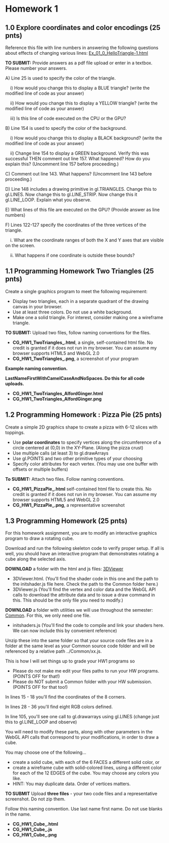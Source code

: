 # Homework 1

## 1.0 Explore coordinates and color encodings (25 pnts)

Reference this file with line numbers in answering the following questions about effects of changing various lines: [Ex_01_0_HelloTriangle-1.html](https://github.com/Mikecamdo/ComputerGraphics/blob/main/Module%201/Examples/Ex_01_0_HelloTriangle-1.html)

**TO SUBMIT:** Provide answers as a pdf file upload or enter in a textbox. Please number your answers.

A) Line 25 is used to specify the color of the triangle.

&nbsp;&nbsp;&nbsp;&nbsp;i) How would you change this to display a BLUE triangle? (write the modified line of code as your answer)

&nbsp;&nbsp;&nbsp;&nbsp;ii) How would you change this to display a YELLOW triangle? (write the modified line of code as your answer)

&nbsp;&nbsp;&nbsp;&nbsp;iii) Is this line of code executed on the CPU or the GPU?

B) Line 154 is used to specify the color of the background.

&nbsp;&nbsp;&nbsp;&nbsp;i) How would you change this to display a BLACK background? (write the modified line of code as your answer)

&nbsp;&nbsp;&nbsp;&nbsp;ii) Change line 154 to display a GREEN background.  Verify this was successful THEN comment out line 157.  What happened?  How do you explain this?  (Uncomment line 157 before proceeding.)

C) Comment out line 143.  What happens? (Uncomment line 143 before proceeding.)

D) Line 148 includes a drawing primitive in gl.TRIANGLES.  Change this to gl.LINES. Now change this to gl.LINE_STRIP. Now change this it gl.LINE_LOOP.  Explain what you observe.

E)  What lines of this file are executed on the GPU? (Provide answer as line numbers)

F) Lines 122-127 specify the coordinates of the three vertices of the triangle. 

&nbsp;&nbsp;&nbsp;&nbsp;i. What are the coordinate ranges of both the X and Y axes that are visible on the screen. 

&nbsp;&nbsp;&nbsp;&nbsp;ii. What happens if one coordinate is outside these bounds?

## 1.1 Programming Homework Two Triangles (25 pnts)

Create a single graphics program to meet the following requirement:
- Display two triangles, each in a separate quadrant of the drawing canvas in your browser.
- Use at least three colors.   Do not use a white background.
- Make one a solid triangle. For interest, consider making one a wireframe triangle.

**TO SUBMIT:** Upload two files, follow naming conventions for the files.
- **CG_HW1_TwoTriangles_<yourname>.html**, a single, self-contained html file.  No credit is granted if it does not run in my browser. You can assume my browser supports HTML5 and WebGL 2.0
- **CG_HW1_TwoTriangles_<yourname>.png**, a screenshot of your program

**Example naming convention.**

**LastNameFirstWithCamelCaseAndNoSpaces. Do this for all code uploads.**
- **CG_HW1_TwoTriangles_AlfordGinger.html**
- **CG_HW1_TwoTriangles_AlfordGinger.png**

## 1.2  Programming Homework : Pizza Pie (25 pnts)

Create a simple 2D graphics shape to create a pizza with 6-12 slices with toppings.
- Use **polar coordinates** to specify vertices along the circumference of a circle centered at (0,0) in the XY-Plane. (Along the pizza crust)
- Use multiple calls (at least 3) to gl.drawArrays 
- Use gl.POINTS and two other  primitive types of your choosing
- Specify color attributes for each vertex. (You may use one buffer with offsets or multiple buffers)

**To SUBMIT:** Attach two files. Follow naming conventions.
- **CG_HW1_PizzaPie_<yourname>.html** self-contained html file to create this.  No credit is granted if it does not run in my browser. You can assume my browser supports HTML5 and WebGL 2.0
- **CG_HW1_PizzaPie_<yourname>.png**,  a representative screenshot

## 1.3 Programming Homework (25 pnts)

For this homework assignment, you are to modify an interactive graphics program to draw a rotating cube.

Download and run the following skeleton code to verify proper setup. If all is well, you should have an interactive program that demonstrates rotating a cube along the selected axis.

**DOWNLOAD** a folder with the html and js files: [3DViewer](https://github.com/Mikecamdo/ComputerGraphics/tree/main/Module%201/Examples/3DViewer)
- 3DViewer.html. (You'll find the shader code in this one and the path to the initshader.js file here.  Check the path to the Common folder here.) 
- 3DViewer.js (You'll find the vertex and color data and the WebGL API calls to download the attribute data and to issue a draw command in this. This should be the only file you need to modify.)
 
**DOWNLOAD** a folder with utilities we will use throughout the semester: [Common](https://github.com/Mikecamdo/ComputerGraphics/tree/main/Module%201/Examples/Common). For this, we only need one file. 
- initshaders.js (You'll find the code to compile and link your shaders here. We can now include this by convenient reference)

Unzip these into the same folder so that your source code files are in a folder at the same level as your Common source code folder and will be referenced by a relative path ../Common/xx.js. 

This is how I will set things up to grade your HW1 programs so
- Please do not make me edit your files paths to run your HW programs.  (POINTS OFF for that!)
- Please do NOT submit a Common folder with your HW submission. (POINTS OFF for that too!)

In lines 15 - 18 you'll find the coordinates of the 8 corners.

In lines 28 - 36 you'll find eight RGB colors defined.

In line 105, you'll see one call to gl.drawarrays using gl.LINES (change just this to gl.LINE_LOOP and observe)

You will need to modify these parts, along with other parameters in the WebGL API calls that correspond to your modifications, in order to draw a cube. 

You may choose one of the following...
- create a solid cube, with each of the 6 FACES a different solid color, or 
- create  a wireframe cube with solid-colored lines, using a different color for each of the 12 EDGES of the cube. You may choose any colors you like.
- HINT: You may duplicate data. Order of vertices matters.

**TO SUBMIT** Upload **three files** - your two code files and a representative screenshot. Do not zip them. 

Follow this naming convention. Use last name first name.  Do not use blanks in the name.
- **CG_HW1_Cube_<yourname>.html**
- **CG_HW1_Cube_<yourname>.js**
- **CG_HW1_Cube_<yourname>.png**
